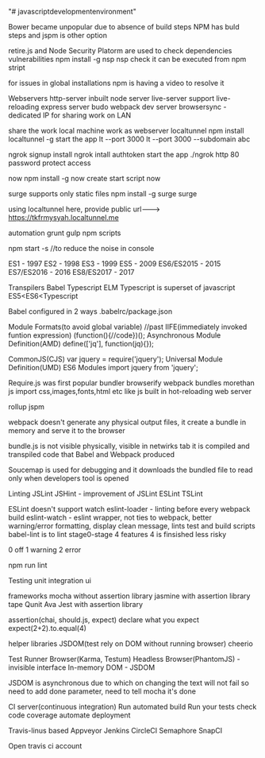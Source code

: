 "# javascriptdevelopmentenvironment" 

Bower became unpopular due to absence of build steps
NPM has buld steps and jspm is other option

retire.js and Node Security Platorm are used to check dependencies vulnerabilities
npm install -g nsp
nsp check
it can be executed from npm stript

for issues in global installations npm is having a video to resolve it

Webservers
http-server inbuilt node server
live-server support live-reloading
express server
budo
webpack dev server
browsersync - dedicated IP for sharing work on LAN

share the work
local machine work as webserver
localtunnel
npm install localtunnel -g
start the app
lt --port 3000
lt --port 3000 --subdomain abc

ngrok
signup
install ngrok
intall authtoken
start the app
./ngrok http 80
password protect access

now
npm install -g now
create start script
now

surge
supports only static files
npm install -g surge
surge

using localtunnel here, provide public url---> https://tkfrmysyah.localtunnel.me

automation
grunt
gulp
npm scripts

npm start -s //to reduce the noise in console

ES1 - 1997
ES2 - 1998
ES3 - 1999
ES5 - 2009
ES6/ES2015 - 2015
ES7/ES2016 - 2016
ES8/ES2017 - 2017

Transpilers
Babel Typescript ELM
Typescript is superset of javascript
ES5<ES6<Typescript

Babel configured in 2 ways .babelrc/package.json 

Module Formats(to avoid global variable)
//past
IIFE(immediately invoked funtion expression)
(function(){//code})();
Asynchronous Module Definition(AMD)
define(['jq'], function(jq){});


CommonJS(CJS)
var jquery = require('jquery');
Universal Module Definition(UMD)
ES6 Modules 
import jquery from 'jquery';

Require.js was first popular bundler
browserify
webpack
bundles morethan js
import css,images,fonts,html etc like js
built in hot-reloading web server

rollup
jspm

webpack doesn't generate any physical output files, it create a bundle in memory and serve it to the browser

bundle.js is not visible physically, visible in netwirks tab it is compiled and transpiled code that Babel and Webpack produced

Soucemap is used for debugging and it downloads the bundled file to read only when developers tool is opened

Linting
JSLint
JSHint - improvement of JSLint
ESLint
TSLint

ESLint doesn't support watch
eslint-loader - linting before every webpack build
eslint-watch - eslint wrapper, not ties to webpack, better warning/error formatting, display clean message, lints test and build scripts
babel-lint is to lint stage0-stage 4 features 4 is finsished less risky

0 off
1 warning
2 error

npm run lint

Testing
unit integration ui

frameworks
mocha without assertion library 
jasmine with assertion library
tape
Qunit
Ava
Jest with assertion library

assertion(chai, should.js, expect)
declare what you expect
expect(2+2).to.equal(4)

helper libraries
JSDOM(test rely on DOM without running browser)
cheerio

Test Runner
Browser(Karma, Testum)
Headless Browser(PhantomJS) - invisible interface
In-memory DOM - JSDOM

JSDOM is asynchronous due to which on changing the text will not fail so need to add done parameter, need to tell mocha it's done

CI server(continuous integration)
Run automated build
Run your tests
check code coverage
automate deployment

Travis-linus based
Appveyor
Jenkins
CircleCI
Semaphore
SnapCI

Open travis ci account
